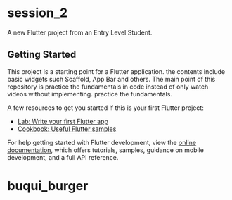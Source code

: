 # session_2

A new Flutter project from an Entry Level Student.

## Getting Started

This project is a starting point for a Flutter application. the contents include basic widgets such Scaffold, App Bar and others.
 The main point of this repository is practice the fundamentals in code instead of only watch videos without implementing. practice the fundamentals.


A few resources to get you started if this is your first Flutter project:

- [Lab: Write your first Flutter app](https://docs.flutter.dev/get-started/codelab)
- [Cookbook: Useful Flutter samples](https://docs.flutter.dev/cookbook)

For help getting started with Flutter development, view the
[online documentation](https://docs.flutter.dev/), which offers tutorials,
samples, guidance on mobile development, and a full API reference.
# buqui_burger
